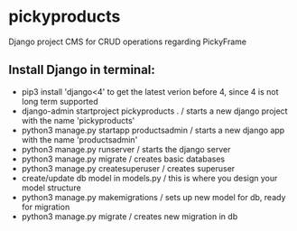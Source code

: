 # pickyproducts
Django project CMS for CRUD operations regarding PickyFrame


## Install Django in terminal: 
- pip3 install 'django<4' to get the latest verion before 4, since 4 is not long term supported
- django-admin startproject pickyproducts .  / starts a new django project with the name 'pickyproducts'
- python3 manage.py startapp productsadmin / starts a new django app with the name 'productsadmin'
- python3 manage.py runserver / starts the django server
- python3 manage.py migrate / creates basic databases
- python3 manage.py createsuperuser / creates superuser
- create/update db model in models.py / this is where you design your model structure
- python3 manage.py makemigrations / sets up new model for db, ready for migration
- python3 manage.py migrate / creates new migration in db
